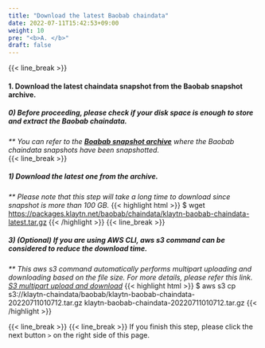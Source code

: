 ```yaml
---
title: "Download the latest Baobab chaindata"
date: 2022-07-11T15:42:53+09:00
weight: 10
pre: "<b>A. </b>"
draft: false
---
```


{{< line_break >}}
#### 1. Download the latest chaindata snapshot from the Baobab snapshot archive.
##### 0) Before proceeding, please check if your disk space is enough to store and extract the Baobab chaindata.
_** You can refer to the **[Boabab snapshot archive](https://packages.klaytn.net/baobab/chaindata/)** where the Baobab chaindata snapshots have been snapshotted._   
{{< line_break >}}

##### 1) Download the latest one from the archive.
_** Please note that this step will take a long time to download since snapshot is more than 100 GB._
{{< highlight html >}}
$ wget https://packages.klaytn.net/baobab/chaindata/klaytn-baobab-chaindata-latest.tar.gz
{{< /highlight >}}
{{< line_break >}}

##### 3) (Optional) If you are using AWS CLI, _aws s3_ command can be considered to reduce the download time. 
_** This aws s3 command automatically performs multipart uploading and downloading based on the file size. For more details, please refer this link. [S3 multipart upload and download](https://aws.amazon.com/premiumsupport/knowledge-center/s3-multipart-upload-cli)_
{{< highlight html >}}
$ aws s3 cp s3://klaytn-chaindata/baobab/klaytn-baobab-chaindata-20220711010712.tar.gz klaytn-baobab-chaindata-20220711010712.tar.gz
{{< /highlight >}}

{{< line_break >}}
{{< line_break >}}
If you finish this step, please click the next button ```>``` on the right side of this page.
